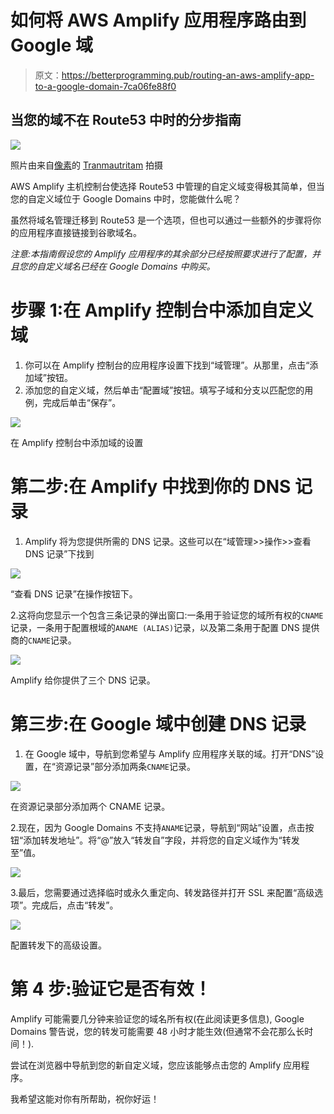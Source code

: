 # 如何将 AWS Amplify 应用程序路由到 Google 域

> 原文：<https://betterprogramming.pub/routing-an-aws-amplify-app-to-a-google-domain-7ca06fe88f0>

## 当您的域不在 Route53 中时的分步指南

![](img/ce3f5d067a167632803920b91edcce48.png)

照片由来自[像素](https://www.pexels.com/photo/midsection-of-man-working-326522/?utm_content=attributionCopyText&utm_medium=referral&utm_source=pexels)的 [Tranmautritam](https://www.pexels.com/@tranmautritam?utm_content=attributionCopyText&utm_medium=referral&utm_source=pexels) 拍摄

AWS Amplify 主机控制台使选择 Route53 中管理的自定义域变得极其简单，但当您的自定义域位于 Google Domains 中时，您能做什么呢？

虽然将域名管理迁移到 Route53 是一个选项，但也可以通过一些额外的步骤将你的应用程序直接链接到谷歌域名。

*注意:本指南假设您的 Amplify 应用程序的其余部分已经按照要求进行了配置，并且您的自定义域名已经在 Google Domains 中购买。*

# 步骤 1:在 Amplify 控制台中添加自定义域

1.  你可以在 Amplify 控制台的应用程序设置下找到“域管理”。从那里，点击“添加域”按钮。
2.  添加您的自定义域，然后单击“配置域”按钮。填写子域和分支以匹配您的用例，完成后单击“保存”。

![](img/d92e5585ab3d9a65b614aed342dfe831.png)

在 Amplify 控制台中添加域的设置

# 第二步:在 Amplify 中找到你的 DNS 记录

1.  Amplify 将为您提供所需的 DNS 记录。这些可以在“域管理>>操作>>查看 DNS 记录”下找到

![](img/b18d11a7dafbe3f3f99f570cf5cfb3ae.png)

“查看 DNS 记录”在操作按钮下。

2.这将向您显示一个包含三条记录的弹出窗口:一条用于验证您的域所有权的`CNAME`记录，一条用于配置根域的`ANAME (ALIAS)`记录，以及第二条用于配置 DNS 提供商的`CNAME`记录。

![](img/254774d72259cd15a7aba169d0bcd60e.png)

Amplify 给你提供了三个 DNS 记录。

# **第三步:在 Google 域中创建 DNS 记录**

1.  在 Google 域中，导航到您希望与 Amplify 应用程序关联的域。打开“DNS”设置，在“资源记录”部分添加两条`CNAME`记录。

![](img/8a702abcdced2e5d3edca8bcadc57026.png)

在资源记录部分添加两个 CNAME 记录。

2.现在，因为 Google Domains 不支持`ANAME`记录，导航到“网站”设置，点击按钮“添加转发地址”。将“@”放入“转发自”字段，并将您的自定义域作为“转发至”值。

![](img/b568da0bfd117a618afc13c9352b3a59.png)

3.最后，您需要通过选择临时或永久重定向、转发路径并打开 SSL 来配置“高级选项”。完成后，点击“转发”。

![](img/dab12e0c8cb39bd979c9de579173b046.png)

配置转发下的高级设置。

# 第 4 步:验证它是否有效！

Amplify 可能需要几分钟来验证您的域名所有权(在此阅读更多信息), Google Domains 警告说，您的转发可能需要 48 小时才能生效(但通常不会花那么长时间！).

尝试在浏览器中导航到您的新自定义域，您应该能够点击您的 Amplify 应用程序。

我希望这能对你有所帮助，祝你好运！